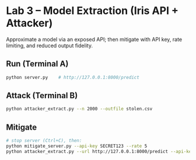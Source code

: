 # Lab 3 – Model Extraction (Iris API + Attacker)

Approximate a model via an exposed API; then mitigate with API key, rate limiting, and reduced output fidelity.

## Run (Terminal A)
```bash
python server.py    # http://127.0.0.1:8000/predict
```

## Attack (Terminal B)
```bash
python attacker_extract.py --n 2000 --outfile stolen.csv
```

## Mitigate
```bash
# stop server (Ctrl+C), then:
python mitigate_server.py --api-key SECRET123 --rate 5
python attacker_extract.py --url http://127.0.0.1:8000/predict --api-key SECRET123 --n 2000
```
